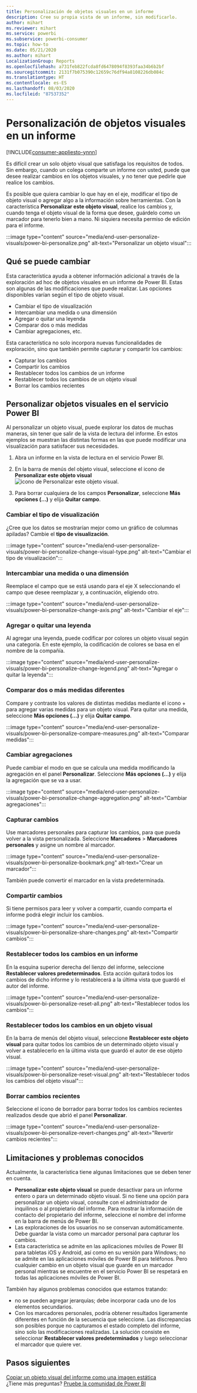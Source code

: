 ```yaml
---
title: Personalización de objetos visuales en un informe
description: Cree su propia vista de un informe, sin modificarlo.
author: mihart
ms.reviewer: mihart
ms.service: powerbi
ms.subservice: powerbi-consumer
ms.topic: how-to
ms.date: 05/21/2020
ms.author: mihart
LocalizationGroup: Reports
ms.openlocfilehash: a731feb822fcda8fd6478094f8393faa34b6b2bf
ms.sourcegitcommit: 2131f7b075390c12659c76df94a8108226db084c
ms.translationtype: HT
ms.contentlocale: es-ES
ms.lasthandoff: 08/03/2020
ms.locfileid: "87537352"
---
```

# <a name="personalize-visuals-in-a-report"></a>Personalización de objetos visuales en un informe

[!INCLUDE[consumer-appliesto-ynnn](../includes/consumer-appliesto-ynnn.md)]

Es difícil crear un solo objeto visual que satisfaga los requisitos de todos. Sin embargo, cuando un colega comparte un informe con usted, puede que desee realizar cambios en los objetos visuales, y no tener que pedirle que realice los cambios. 

Es posible que quiera cambiar lo que hay en el eje, modificar el tipo de objeto visual o agregar algo a la información sobre herramientas. Con la característica **Personalizar este objeto visual**, realice los cambios y, cuando tenga el objeto visual de la forma que desee, guárdelo como un marcador para tenerlo bien a mano. Ni siquiera necesita permiso de edición para el informe.

:::image type="content" source="media/end-user-personalize-visuals/power-bi-personalize.png" alt-text="Personalizar un objeto visual":::
 
## <a name="what-you-can-change"></a>Qué se puede cambiar

Esta característica ayuda a obtener información adicional a través de la exploración ad hoc de objetos visuales en un informe de Power BI. Estas son algunas de las modificaciones que puede realizar. Las opciones disponibles varían según el tipo de objeto visual. 

- Cambiar el tipo de visualización
- Intercambiar una medida o una dimensión
- Agregar o quitar una leyenda
- Comparar dos o más medidas
- Cambiar agregaciones, etc.

Esta característica no solo incorpora nuevas funcionalidades de exploración, sino que también permite capturar y compartir los cambios:

- Capturar los cambios
- Compartir los cambios
- Restablecer todos los cambios de un informe
- Restablecer todos los cambios de un objeto visual
- Borrar los cambios recientes


## <a name="personalize-visuals-in-the-power-bi-service"></a>Personalizar objetos visuales en el servicio Power BI

Al personalizar un objeto visual, puede explorar los datos de muchas maneras, sin tener que salir de la vista de lectura del informe. En estos ejemplos se muestran las distintas formas en las que puede modificar una visualización para satisfacer sus necesidades. 

1. Abra un informe en la vista de lectura en el servicio Power BI.

2. En la barra de menús del objeto visual, seleccione el icono de **Personalizar este objeto visual** ![icono de Personalizar este objeto visual](media/end-user-personalize-visuals/power-bi-personalize-visual-icon.png). 

3. Para borrar cualquiera de los campos **Personalizar**, seleccione **Más opciones (...)** y elija **Quitar campo**.

### <a name="change-the-visualization-type"></a>Cambiar el tipo de visualización

¿Cree que los datos se mostrarían mejor como un gráfico de columnas apiladas? Cambie el **tipo de visualización**.

:::image type="content" source="media/end-user-personalize-visuals/power-bi-personalize-change-visual-type.png" alt-text="Cambiar el tipo de visualización":::
 
### <a name="swap-out-a-measure-or-dimension"></a>Intercambiar una medida o una dimensión
Reemplace el campo que se está usando para el eje X seleccionando el campo que desee reemplazar y, a continuación, eligiendo otro.

:::image type="content" source="media/end-user-personalize-visuals/power-bi-personalize-change-axis.png" alt-text="Cambiar el eje":::
 
### <a name="add-or-remove-a-legend"></a>Agregar o quitar una leyenda
Al agregar una leyenda, puede codificar por colores un objeto visual según una categoría. En este ejemplo, la codificación de colores se basa en el nombre de la compañía. 

:::image type="content" source="media/end-user-personalize-visuals/power-bi-personalize-change-legend.png" alt-text="Agregar o quitar la leyenda":::

### <a name="compare-two-or-more-different-measures"></a>Comparar dos o más medidas diferentes
Compare y contraste los valores de distintas medidas mediante el icono + para agregar varias medidas para un objeto visual. Para quitar una medida, seleccione **Más opciones (...)** y elija **Quitar campo**.

:::image type="content" source="media/end-user-personalize-visuals/power-bi-personalize-compare-measures.png" alt-text="Comparar medidas":::

### <a name="change-aggregations"></a>Cambiar agregaciones
Puede cambiar el modo en que se calcula una medida modificando la agregación en el panel **Personalizar**. Seleccione **Más opciones (...)** y elija la agregación que se va a usar.

:::image type="content" source="media/end-user-personalize-visuals/power-bi-personalize-change-aggregation.png" alt-text="Cambiar agregaciones":::

### <a name="capture-changes"></a>Capturar cambios 
Use marcadores personales para capturar los cambios, para que pueda volver a la vista personalizada. Seleccione **Marcadores** > **Marcadores personales** y asigne un nombre al marcador. 

:::image type="content" source="media/end-user-personalize-visuals/power-bi-personalize-bookmark.png" alt-text="Crear un marcador":::
 
También puede convertir el marcador en la vista predeterminada.

### <a name="share-changes"></a>Compartir cambios 
Si tiene permisos para leer y volver a compartir, cuando comparta el informe podrá elegir incluir los cambios.

:::image type="content" source="media/end-user-personalize-visuals/power-bi-personalize-share-changes.png" alt-text="Compartir cambios":::
 
### <a name="reset-all-your-changes-to-a-report"></a>Restablecer todos los cambios en un informe

En la esquina superior derecha del lienzo del informe, seleccione **Restablecer valores predeterminados**. Esta acción quitará todos los cambios de dicho informe y lo restablecerá a la última vista que guardó el autor del informe.

:::image type="content" source="media/end-user-personalize-visuals/power-bi-personalize-reset-all.png" alt-text="Restablecer todos los cambios":::
 
### <a name="reset-all-your-changes-to-a-visual"></a>Restablecer todos los cambios en un objeto visual

En la barra de menús del objeto visual, seleccione **Restablecer este objeto visual** para quitar todos los cambios de un determinado objeto visual y volver a establecerlo en la última vista que guardó el autor de ese objeto visual.

:::image type="content" source="media/end-user-personalize-visuals/power-bi-personalize-reset-visual.png" alt-text="Restablecer todos los cambios del objeto visual":::
 
### <a name="clear-recent-changes"></a>Borrar cambios recientes

Seleccione el icono de borrador para borrar todos los cambios recientes realizados desde que abrió el panel **Personalizar**.  

:::image type="content" source="media/end-user-personalize-visuals/power-bi-personalize-revert-changes.png" alt-text="Revertir cambios recientes":::

## <a name="limitations-and-known-issues"></a>Limitaciones y problemas conocidos

Actualmente, la característica tiene algunas limitaciones que se deben tener en cuenta.

- **Personalizar este objeto visual** se puede desactivar para un informe entero o para un determinado objeto visual. Si no tiene una opción para personalizar un objeto visual, consulte con el administrador de inquilinos o al propietario del informe. Para mostrar la información de contacto del propietario del informe, seleccione el nombre del informe en la barra de menús de Power BI.
- Las exploraciones de los usuarios no se conservan automáticamente. Debe guardar la vista como un marcador personal para capturar los cambios.
- Esta característica se admite en las aplicaciones móviles de Power BI para tabletas iOS y Android, así como en su versión para Windows; no se admite en las aplicaciones móviles de Power BI para teléfonos. Pero cualquier cambio en un objeto visual que guarde en un marcador personal mientras se encuentre en el servicio Power BI se respetará en todas las aplicaciones móviles de Power BI.

También hay algunos problemas conocidos que estamos tratando:

- no se pueden agregar jerarquías; debe incorporar cada uno de los elementos secundarios.
- Con los marcadores personales, podría obtener resultados ligeramente diferentes en función de la secuencia que seleccione. Las discrepancias son posibles porque no capturamos el estado completo del informe, sino solo las modificaciones realizadas. La solución consiste en seleccionar **Restablecer valores predeterminados** y luego seleccionar el marcador que quiere ver. 

## <a name="next-steps"></a>Pasos siguientes
[Copiar un objeto visual del informe como una imagen estática](../visuals/power-bi-visualization-copy-paste.md)    
¿Tiene más preguntas? [Pruebe la comunidad de Power BI](https://community.powerbi.com/)

